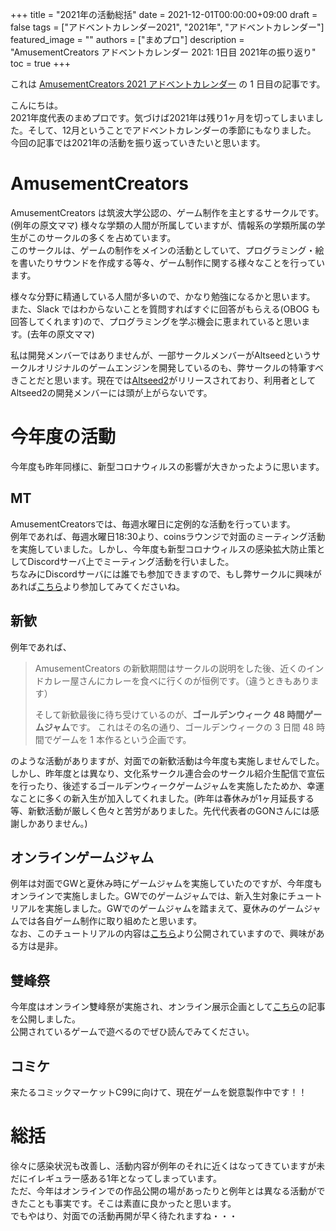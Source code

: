 +++
title =  "2021年の活動総括"
date = 2021-12-01T00:00:00+09:00
draft = false
tags = ["アドベントカレンダー2021", "2021年", "アドベントカレンダー"]
featured_image = ""
authors = ["まめプロ"]
description = "AmusementCreators アドベントカレンダー 2021: 1日目 2021年の振り返り"
toc = true
+++

これは [AmusementCreators 2021 アドベントカレンダー](https://adventar.org/calendars/6940) の 1 日目の記事です。

こんにちは。  
2021年度代表のまめプロです。気づけば2021年は残り1ヶ月を切ってしまいました。そして、12月ということでアドベントカレンダーの季節にもなりました。  
今回の記事では2021年の活動を振り返っていきたいと思います。

# AmusementCreators

AmusementCreators は筑波大学公認の、ゲーム制作を主とするサークルです。(例年の原文ママ)
様々な学類の人間が所属していますが、情報系の学類所属の学生がこのサークルの多くを占めています。  
このサークルは、ゲームの制作をメインの活動としていて、プログラミング・絵を書いたりサウンドを作成する等々、ゲーム制作に関する様々なことを行っています。  

様々な分野に精通している人間が多いので、かなり勉強になるかと思います。  
また、Slack ではわからないことを質問すればすぐに回答がもらえる(OBOG も回答してくれます)ので、プログラミングを学ぶ機会に恵まれていると思います。(去年の原文ママ)

私は開発メンバーではありませんが、一部サークルメンバーがAltseedというサークルオリジナルのゲームエンジンを開発しているのも、弊サークルの特筆すべきことだと思います。現在では[Altseed2](http://altseed.github.io/index.html)がリリースされており、利用者としてAltseed2の開発メンバーには頭が上がらないです。

# 今年度の活動

今年度も昨年同様に、新型コロナウィルスの影響が大きかったように思います。

## MT

AmusementCreatorsでは、毎週水曜日に定例的な活動を行っています。  
例年であれば、毎週水曜日18:30より、coinsラウンジで対面のミーティング活動を実施していました。しかし、今年度も新型コロナウィルスの感染拡大防止策としてDiscordサーバ上でミーティング活動を行いました。  
ちなみにDiscordサーバには誰でも参加できますので、もし弊サークルに興味があれば[こちら](https://t.co/wxUXQaohT7?amp=1)より参加してみてくださいね。

## 新歓

例年であれば、

> AmusementCreators の新歓期間はサークルの説明をした後、近くのインドカレー屋さんにカレーを食べに行くのが恒例です。（違うときもあります）
>
> そして新歓最後に待ち受けているのが、**ゴールデンウィーク 48 時間ゲームジャム**です。
> これはその名の通り、ゴールデンウィークの 3 日間 48 時間でゲームを 1 本作るという企画です。

のような活動がありますが、対面での新歓活動は今年度も実施しませんでした。  
しかし、昨年度とは異なり、文化系サークル連合会のサークル紹介生配信で宣伝を行ったり、後述するゴールデンウィークゲームジャムを実施したためか、幸運なことに多くの新入生が加入してくれました。(昨年は春休みが1ヶ月延長する等、新歓活動が厳しく色々と苦労がありました。先代代表者のGONさんには感謝しかありません。)

## オンラインゲームジャム
例年は対面でGWと夏休み時にゲームジャムを実施していたのですが、今年度もオンラインで実施しました。GWでのゲームジャムでは、新入生対象にチュートリアルを実施しました。GWでのゲームジャムを踏まえて、夏休みのゲームジャムでは各自ゲーム制作に取り組めたと思います。  
なお、このチュートリアルの内容は[こちら](http://altseed.github.io/Tutorials/index.html)より公開されていますので、興味がある方は是非。

## 雙峰祭
今年度はオンライン雙峰祭が実施され、オンライン展示企画として[こちら](https://www.amusement-creators.info/articles/gamejam2021_seika/)の記事を公開しました。  
公開されているゲームで遊べるのでぜひ読んでみてください。

## コミケ
来たるコミックマーケットC99に向けて、現在ゲームを鋭意製作中です！！

# 総括
徐々に感染状況も改善し、活動内容が例年のそれに近くはなってきていますが未だにイレギュラー感ある1年となってしまっています。  
ただ、今年はオンラインでの作品公開の場があったりと例年とは異なる活動ができたことも事実です。そこは素直に良かったと思います。  
でもやはり、対面での活動再開が早く待たれますね・・・
